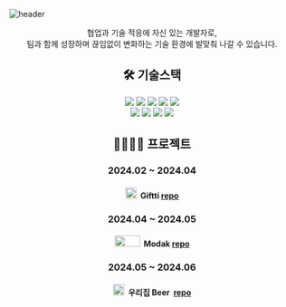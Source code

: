 ![header](https://capsule-render.vercel.app/api?type=waving&color=4f94ef&fontColor=ffffff&text=Backend&height=180&fontAlign=50&fontAlignY=40)

<div align=center>
협업과 기술 적응에 자신 있는 개발자로, <br/> 팀과 함께 성장하며 끊임없이 변화하는 기술 환경에 발맞춰 나갈 수 있습니다.

##  🛠 기술스택
<img src="https://img.shields.io/badge/Java-ED8B00?style=plastic&logo=java&logoColor=white"/>
<img src="https://img.shields.io/badge/springboot-/?style=plastic&logo=springboot&logoColor=white"/>
<img src="https://img.shields.io/badge/jpa-59666C?style=plastic&logo=hibernate&logoColor=white"/>
<img src="https://img.shields.io/badge/mysql-4479A1?style=plastic&logo=mysql&logoColor=white"/>
<img src="https://img.shields.io/badge/oracle-F80000?style=plastic&logo=oracle&logoColor=white"/>
<br/>
<img src="https://img.shields.io/badge/html5-E34F26?style=plastic&logo=html5&logoColor=white"/>
<img src="https://img.shields.io/badge/css-1572B6?style=plastic&logo=css3&logoColor=white"/>
<img src="https://img.shields.io/badge/javascript-F7DF1E?style=plastic&logo=javascript&logoColor=white"/>
<img src="https://img.shields.io/badge/react-61DAFB?style=plastic&logo=react&logoColor=white"/>


## 👨‍👩‍👧‍👧 프로젝트

### 2024.02 ~ 2024.04 <br/>
#### <img src="https://github.com/conchohi/conchohi/assets/156064008/aa6d13c8-3bbb-4283-b2c0-07d4e7259f40" width=20 height=20/>&nbsp; Giftti [repo](https://github.com/conchohi/giftti)   <br/>

### 2024.04 ~ 2024.05 <br/>
#### <img src="https://github.com/conchohi/conchohi/assets/156064008/de26c95c-1484-427c-ad67-dc7a672c7006" width=45 height=20/>&nbsp; Modak [repo](https://github.com/conchohi/modak_backend)   <br/>

### 2024.05 ~ 2024.06 <br/>
#### <img src="https://github.com/conchohi/conchohi/assets/156064008/90362830-3096-497b-b784-5e03188d4967" width=20 height=20/>&nbsp; 우리집 Beer &nbsp;[repo](https://github.com/conchohi/beer_backend)   <br/>



</div>
